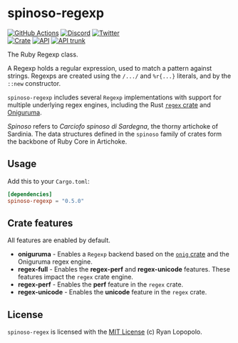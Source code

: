 # spinoso-regexp

[![GitHub Actions](https://github.com/artichoke/artichoke/workflows/CI/badge.svg)](https://github.com/artichoke/artichoke/actions)
[![Discord](https://img.shields.io/discord/607683947496734760)](https://discord.gg/QCe2tp2)
[![Twitter](https://img.shields.io/twitter/follow/artichokeruby?label=Follow&style=social)](https://twitter.com/artichokeruby)
<br>
[![Crate](https://img.shields.io/crates/v/spinoso-regexp.svg)](https://crates.io/crates/spinoso-regexp)
[![API](https://docs.rs/spinoso-regexp/badge.svg)](https://docs.rs/spinoso-regexp)
[![API trunk](https://img.shields.io/badge/docs-trunk-blue.svg)](https://artichoke.github.io/artichoke/spinoso_regexp/)

The Ruby Regexp class.

A Regexp holds a regular expression, used to match a pattern against strings.
Regexps are created using the `/.../` and `%r{...}` literals, and by the `::new`
constructor.

`spinoso-regexp` includes several `Regexp` implementations with support for
multiple underlying regex engines, including the Rust [`regex` crate] and
[Oniguruma].

[`regex` crate]: https://docs.rs/regex
[oniguruma]: https://github.com/kkos/oniguruma

_Spinoso_ refers to _Carciofo spinoso di Sardegna_, the thorny artichoke of
Sardinia. The data structures defined in the `spinoso` family of crates form the
backbone of Ruby Core in Artichoke.

## Usage

Add this to your `Cargo.toml`:

```toml
[dependencies]
spinoso-regexp = "0.5.0"
```

## Crate features

All features are enabled by default.

- **oniguruma** - Enables a `Regexp` backend based on the [`onig` crate] and the
  Oniguruma regex engine.
- **regex-full** - Enables the **regex-perf** and **regex-unicode** features.
  These features impact the `regex` crate engine.
- **regex-perf** - Enables the **perf** feature in the `regex` crate.
- **regex-unicode** - Enables the **unicode** feature in the `regex` crate.

[`onig` crate]: https://docs.rs/onig

## License

`spinoso-regex` is licensed with the [MIT License](LICENSE) (c) Ryan Lopopolo.
